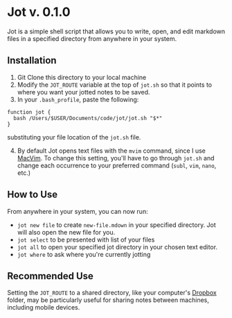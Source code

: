 # Jot v. 0.1.0

Jot is a simple shell script that allows you to write, open, and edit markdown files in a specified directory from anywhere in your system. 

## Installation

1. Git Clone this directory to your local machine 
2. Modify the `JOT_ROUTE` variable at the top of `jot.sh` so that it points to where you want your jotted notes to be saved.
3. In your `.bash_profile`, paste the following:

```
function jot { 
  bash /Users/$USER/Documents/code/jot/jot.sh "$*" 
}
```

substituting your file location of the `jot.sh` file. 

4. By default Jot opens text files with the `mvim` command, since I use [MacVim](https://github.com/b4winckler/macvim/releases). To change this setting, you'll have to go through `jot.sh` and change each occurrence to your preferred command (`subl`, `vim`, `nano`, etc.)

## How to Use

From anywhere in your system, you can now run: 

- `jot new file` to create `new-file.mdown` in your specified directory. Jot will also open the new file for you.
- `jot select` to be presented with list of your files
- `jot all` to open your specified jot directory in your chosen text editor. 
- `jot where` to ask where you're currently jotting

## Recommended Use

Setting the `JOT_ROUTE` to a shared directory, like your computer's [Dropbox](https://www.dropbox.com/) folder, may be particularly useful for sharing notes between machines, including mobile devices. 
